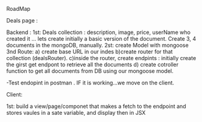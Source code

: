 RoadMap

Deals page :

Backend :
1st: Deals collection : description, image, price, userName who created it ... lets create initially a basic version of the document. Create 3, 4 documents in the mongoDB, manually.
2st: create Model with mongoose
3nd Route:
a) create base URL in our indes
b)create router for that collection (dealsRouter).
c)inside the router, create endpints : initially create the girst get endpont to retrieve all the documents
d) create cotroller function to get all documents from DB using our mongoose model.

-Test endopint in postman . IF it is working...we move on the client.

Client:

1st: build a view/page/componet that makes a fetch to the endpoint and stores vaules in a sate variable, and display then in JSX
